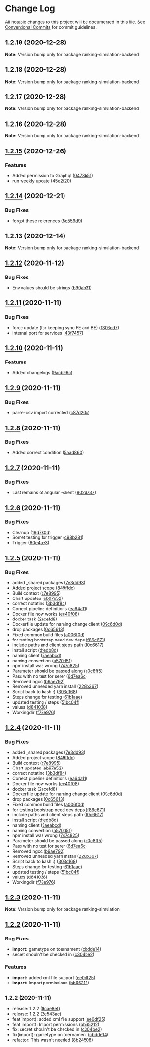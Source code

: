 # Change Log

All notable changes to this project will be documented in this file.
See [Conventional Commits](https://conventionalcommits.org) for commit guidelines.

## 1.2.19 (2020-12-28)

**Note:** Version bump only for package ranking-simulation-backend





## 1.2.18 (2020-12-28)

**Note:** Version bump only for package ranking-simulation-backend





## 1.2.17 (2020-12-28)

**Note:** Version bump only for package ranking-simulation-backend





## 1.2.16 (2020-12-28)

**Note:** Version bump only for package ranking-simulation-backend





## [1.2.15](https://github.com/Badminton-Apps/core/compare/v1.2.14...v1.2.15) (2020-12-26)


### Features

* Added permission to Graphql ([0473b51](https://github.com/Badminton-Apps/core/commit/0473b518b9cb3cec6b66d371b5ee396e07076b57))
* run weekly update ([45e2f20](https://github.com/Badminton-Apps/core/commit/45e2f2087c127c81d068309feada5c0eeefc3426))






## [1.2.14](https://github.com/Badminton-Apps/core/compare/v1.2.13...v1.2.14) (2020-12-21)


### Bug Fixes

* forgot these references ([5c559d9](https://github.com/Badminton-Apps/core/commit/5c559d9e29f15381e287fa358438edb51e7f197b))






## 1.2.13 (2020-12-14)

**Note:** Version bump only for package ranking-simulation-backend






## [1.2.12](https://dev.azure.com/bad-vla-sim/ranking/_git/ranking/compare/v1.2.11...v1.2.12) (2020-11-12)


### Bug Fixes

* Env values should be strings ([b90ab31](https://dev.azure.com/bad-vla-sim/ranking/_git/ranking/commits/b90ab31bb69f009e09cffdbc6af6719c5e220a81))





## [1.2.11](https://dev.azure.com/bad-vla-sim/ranking/_git/ranking/compare/v1.2.10...v1.2.11) (2020-11-11)


### Bug Fixes

* force update (for keeping sync FE and BE) ([f306cd7](https://dev.azure.com/bad-vla-sim/ranking/_git/ranking/commits/f306cd7178eae60560478ef8a6eb427055535549))
* internal port for services ([43f7457](https://dev.azure.com/bad-vla-sim/ranking/_git/ranking/commits/43f7457db3d1a75b7e26435e2e180d01ba022745))





## [1.2.10](https://dev.azure.com/bad-vla-sim/ranking/_git/ranking/compare/v1.2.9...v1.2.10) (2020-11-11)


### Features

* Added changelogs ([9acb96c](https://dev.azure.com/bad-vla-sim/ranking/_git/ranking/commits/9acb96ce01a016b74ac6946c06d5c43082654496))





## [1.2.9](https://dev.azure.com/bad-vla-sim/ranking/_git/ranking/compare/v1.2.8...v1.2.9) (2020-11-11)


### Bug Fixes

* parse-csv import corrected ([c87d20c](https://dev.azure.com/bad-vla-sim/ranking/_git/ranking/commits/c87d20c29240c1c184ece0163d91382e32ffebe6))





## [1.2.8](https://dev.azure.com/bad-vla-sim/ranking/_git/ranking/compare/v1.2.7...v1.2.8) (2020-11-11)


### Bug Fixes

* Added correct condition ([5aad860](https://dev.azure.com/bad-vla-sim/ranking/_git/ranking/commits/5aad860117228c12277edc1503b35ad4df7eb6a4))





## [1.2.7](https://dev.azure.com/bad-vla-sim/ranking/_git/ranking/compare/v1.2.6...v1.2.7) (2020-11-11)


### Bug Fixes

* Last remains of angular -client ([802d737](https://dev.azure.com/bad-vla-sim/ranking/_git/ranking/commits/802d737873e1f2de138ca7b5f52985608a62764e))





## [1.2.6](https://dev.azure.com/bad-vla-sim/ranking/_git/ranking/compare/v1.2.5...v1.2.6) (2020-11-11)


### Bug Fixes

* Cleanup ([19d780d](https://dev.azure.com/bad-vla-sim/ranking/_git/ranking/commits/19d780d66d7e4a30055569d33d877cfff6580ca4))
* Somet testing for trigger ([c98b281](https://dev.azure.com/bad-vla-sim/ranking/_git/ranking/commits/c98b2810d11978d037e52c7b1fff09e6016e05b3))
* Trigger ([60e4ae3](https://dev.azure.com/bad-vla-sim/ranking/_git/ranking/commits/60e4ae3f51b0286d161fddd6ac9961162ee5e699))





## [1.2.5](https://dev.azure.com/bad-vla-sim/ranking/_git/ranking/compare/v1.2.3...v1.2.5) (2020-11-11)


### Bug Fixes

* added _shared packages ([7e3dd93](https://dev.azure.com/bad-vla-sim/ranking/_git/ranking/commits/7e3dd934cc244c0c10febd152b5e7b10da8b26c0))
* Added project scope ([849ffdc](https://dev.azure.com/bad-vla-sim/ranking/_git/ranking/commits/849ffdc948ab134004c9fc501e974d7756c3954d))
* Build context ([c7e8995](https://dev.azure.com/bad-vla-sim/ranking/_git/ranking/commits/c7e8995e4a6d0dd9f3e765b725ac55cf77e08286))
* Chart updates ([eb97e52](https://dev.azure.com/bad-vla-sim/ranking/_git/ranking/commits/eb97e52b24e08f82036fee39f55218b292fd5053))
* correct notatino ([3b3df84](https://dev.azure.com/bad-vla-sim/ranking/_git/ranking/commits/3b3df84d4a0cb20aed48697f1c2ff35a2175d652))
* Correct pipeline definitions ([ea64a11](https://dev.azure.com/bad-vla-sim/ranking/_git/ranking/commits/ea64a11c246c1833fb0afb28245b59b8c45d1687))
* Docker file now works ([ee40f08](https://dev.azure.com/bad-vla-sim/ranking/_git/ranking/commits/ee40f0895cc2dc5c3266535a6b4ab097529c25c8))
* docker task ([2ecefd8](https://dev.azure.com/bad-vla-sim/ranking/_git/ranking/commits/2ecefd83aa569ec6f565394f4bdc443bc3a0b455))
* Dockerfile update for naming change client ([09c6d0d](https://dev.azure.com/bad-vla-sim/ranking/_git/ranking/commits/09c6d0d5f2d4562ec06f705b680ab7c7af27b96f))
* drop packages ([0c65613](https://dev.azure.com/bad-vla-sim/ranking/_git/ranking/commits/0c6561356dbfad7a30c71198f9b1789e70c5eaf6))
* Fixed common build files ([a006f0d](https://dev.azure.com/bad-vla-sim/ranking/_git/ranking/commits/a006f0d9397ec08b0a5bdf8e08739805abfeba9e))
* for testing bootstrap need dev deps ([f86c671](https://dev.azure.com/bad-vla-sim/ranking/_git/ranking/commits/f86c671a2239ab891b4a84765e1449e28ca0d786))
* include paths and client steps path ([10c6617](https://dev.azure.com/bad-vla-sim/ranking/_git/ranking/commits/10c66172a79869195ab7eb3d168785a683b982f9))
* install script ([dfedb8d](https://dev.azure.com/bad-vla-sim/ranking/_git/ranking/commits/dfedb8da71e1011ca6d676f344c001f3450ee5f0))
* naming client ([5aeabcd](https://dev.azure.com/bad-vla-sim/ranking/_git/ranking/commits/5aeabcdfd38c3f622379ebb69d720ff2e77b59c4))
* naming convention ([a570d51](https://dev.azure.com/bad-vla-sim/ranking/_git/ranking/commits/a570d51f0e567af91af38e947f9a2cee24ab024c))
* npm install was wrong ([747c825](https://dev.azure.com/bad-vla-sim/ranking/_git/ranking/commits/747c82550d1706e1c43e83cc465afaf6443c6a77))
* Parameter should be passed along ([a0c8ff5](https://dev.azure.com/bad-vla-sim/ranking/_git/ranking/commits/a0c8ff5110bf199b1d87a58911cf4e9c18fb2d7c))
* Pass with no test for serer ([6d7ea6c](https://dev.azure.com/bad-vla-sim/ranking/_git/ranking/commits/6d7ea6cb5de265552969819f36c64b7db8d2483a))
* Removed ngcc ([b9ae792](https://dev.azure.com/bad-vla-sim/ranking/_git/ranking/commits/b9ae7927666cedccfd5184eb228a72fc058572ec))
* Removed unneeded yarn install ([228b367](https://dev.azure.com/bad-vla-sim/ranking/_git/ranking/commits/228b3672997de84ce0b08e8f20071715a65b0a65))
* Script back to bash :) ([303c168](https://dev.azure.com/bad-vla-sim/ranking/_git/ranking/commits/303c168cb1ba3dc29790a1848ef648fb4de23f84))
* Steps change for testing ([61b1aae](https://dev.azure.com/bad-vla-sim/ranking/_git/ranking/commits/61b1aae81c5421dc55ddc0053f91102469505ed4))
* updated testing / steps ([51bc04f](https://dev.azure.com/bad-vla-sim/ranking/_git/ranking/commits/51bc04f82f38713a86b005664a574469b2189de1))
* values ([d841038](https://dev.azure.com/bad-vla-sim/ranking/_git/ranking/commits/d8410389c712ad2dfefa9868b20b4329bd86f321))
* Workingdir ([f78e976](https://dev.azure.com/bad-vla-sim/ranking/_git/ranking/commits/f78e976a0535565fd9a0b30146ba9cc2eb67f473))





## [1.2.4](https://dev.azure.com/bad-vla-sim/ranking/_git/ranking/compare/v1.2.3...v1.2.4) (2020-11-11)


### Bug Fixes

* added _shared packages ([7e3dd93](https://dev.azure.com/bad-vla-sim/ranking/_git/ranking/commits/7e3dd934cc244c0c10febd152b5e7b10da8b26c0))
* Added project scope ([849ffdc](https://dev.azure.com/bad-vla-sim/ranking/_git/ranking/commits/849ffdc948ab134004c9fc501e974d7756c3954d))
* Build context ([c7e8995](https://dev.azure.com/bad-vla-sim/ranking/_git/ranking/commits/c7e8995e4a6d0dd9f3e765b725ac55cf77e08286))
* Chart updates ([eb97e52](https://dev.azure.com/bad-vla-sim/ranking/_git/ranking/commits/eb97e52b24e08f82036fee39f55218b292fd5053))
* correct notatino ([3b3df84](https://dev.azure.com/bad-vla-sim/ranking/_git/ranking/commits/3b3df84d4a0cb20aed48697f1c2ff35a2175d652))
* Correct pipeline definitions ([ea64a11](https://dev.azure.com/bad-vla-sim/ranking/_git/ranking/commits/ea64a11c246c1833fb0afb28245b59b8c45d1687))
* Docker file now works ([ee40f08](https://dev.azure.com/bad-vla-sim/ranking/_git/ranking/commits/ee40f0895cc2dc5c3266535a6b4ab097529c25c8))
* docker task ([2ecefd8](https://dev.azure.com/bad-vla-sim/ranking/_git/ranking/commits/2ecefd83aa569ec6f565394f4bdc443bc3a0b455))
* Dockerfile update for naming change client ([09c6d0d](https://dev.azure.com/bad-vla-sim/ranking/_git/ranking/commits/09c6d0d5f2d4562ec06f705b680ab7c7af27b96f))
* drop packages ([0c65613](https://dev.azure.com/bad-vla-sim/ranking/_git/ranking/commits/0c6561356dbfad7a30c71198f9b1789e70c5eaf6))
* Fixed common build files ([a006f0d](https://dev.azure.com/bad-vla-sim/ranking/_git/ranking/commits/a006f0d9397ec08b0a5bdf8e08739805abfeba9e))
* for testing bootstrap need dev deps ([f86c671](https://dev.azure.com/bad-vla-sim/ranking/_git/ranking/commits/f86c671a2239ab891b4a84765e1449e28ca0d786))
* include paths and client steps path ([10c6617](https://dev.azure.com/bad-vla-sim/ranking/_git/ranking/commits/10c66172a79869195ab7eb3d168785a683b982f9))
* install script ([dfedb8d](https://dev.azure.com/bad-vla-sim/ranking/_git/ranking/commits/dfedb8da71e1011ca6d676f344c001f3450ee5f0))
* naming client ([5aeabcd](https://dev.azure.com/bad-vla-sim/ranking/_git/ranking/commits/5aeabcdfd38c3f622379ebb69d720ff2e77b59c4))
* naming convention ([a570d51](https://dev.azure.com/bad-vla-sim/ranking/_git/ranking/commits/a570d51f0e567af91af38e947f9a2cee24ab024c))
* npm install was wrong ([747c825](https://dev.azure.com/bad-vla-sim/ranking/_git/ranking/commits/747c82550d1706e1c43e83cc465afaf6443c6a77))
* Parameter should be passed along ([a0c8ff5](https://dev.azure.com/bad-vla-sim/ranking/_git/ranking/commits/a0c8ff5110bf199b1d87a58911cf4e9c18fb2d7c))
* Pass with no test for serer ([6d7ea6c](https://dev.azure.com/bad-vla-sim/ranking/_git/ranking/commits/6d7ea6cb5de265552969819f36c64b7db8d2483a))
* Removed ngcc ([b9ae792](https://dev.azure.com/bad-vla-sim/ranking/_git/ranking/commits/b9ae7927666cedccfd5184eb228a72fc058572ec))
* Removed unneeded yarn install ([228b367](https://dev.azure.com/bad-vla-sim/ranking/_git/ranking/commits/228b3672997de84ce0b08e8f20071715a65b0a65))
* Script back to bash :) ([303c168](https://dev.azure.com/bad-vla-sim/ranking/_git/ranking/commits/303c168cb1ba3dc29790a1848ef648fb4de23f84))
* Steps change for testing ([61b1aae](https://dev.azure.com/bad-vla-sim/ranking/_git/ranking/commits/61b1aae81c5421dc55ddc0053f91102469505ed4))
* updated testing / steps ([51bc04f](https://dev.azure.com/bad-vla-sim/ranking/_git/ranking/commits/51bc04f82f38713a86b005664a574469b2189de1))
* values ([d841038](https://dev.azure.com/bad-vla-sim/ranking/_git/ranking/commits/d8410389c712ad2dfefa9868b20b4329bd86f321))
* Workingdir ([f78e976](https://dev.azure.com/bad-vla-sim/ranking/_git/ranking/commits/f78e976a0535565fd9a0b30146ba9cc2eb67f473))





## [1.2.3](https://dev.azure.com/bad-vla-sim/ranking/_git/ranking/compare/v1.2.2...v1.2.3) (2020-11-11)

**Note:** Version bump only for package ranking-simulation





## [1.2.2](https://dev.azure.com/bad-vla-sim/ranking/_git/ranking/compare/v1.2.1...v1.2.2) (2020-11-11)


### Bug Fixes

* **import:** gametype on toernament ([cbdde14](https://dev.azure.com/bad-vla-sim/ranking/_git/ranking/commits/cbdde14ed9b086ccadd8bfb392257a3929e904eb))
* secret shouln't be checked in ([c304be2](https://dev.azure.com/bad-vla-sim/ranking/_git/ranking/commits/c304be2966319079751f3211def2f6c8728fea1b))


### Features

* **import:** added xml file support ([ee0df25](https://dev.azure.com/bad-vla-sim/ranking/_git/ranking/commits/ee0df253a0571917f7a266ed918d6a31b8ae8bb7))
* **import:** Import permissions ([bb65212](https://dev.azure.com/bad-vla-sim/ranking/_git/ranking/commits/bb652126828d277c25b0f1cbeea432a102edbb2a))





## <small>1.2.2 (2020-11-11)</small>

* release: 1.2.2 ([9cae8ef](https://dev.azure.com/bad-vla-sim/ranking/_git/ranking/commits/9cae8ef))
* release: 1.2.2 ([2e543ac](https://dev.azure.com/bad-vla-sim/ranking/_git/ranking/commits/2e543ac))
* feat(import): added xml file support ([ee0df25](https://dev.azure.com/bad-vla-sim/ranking/_git/ranking/commits/ee0df25))
* feat(import): Import permissions ([bb65212](https://dev.azure.com/bad-vla-sim/ranking/_git/ranking/commits/bb65212))
* fix: secret shouln't be checked in ([c304be2](https://dev.azure.com/bad-vla-sim/ranking/_git/ranking/commits/c304be2))
* fix(import): gametype on toernament ([cbdde14](https://dev.azure.com/bad-vla-sim/ranking/_git/ranking/commits/cbdde14))
* refactor: This wasn't needed ([8b24508](https://dev.azure.com/bad-vla-sim/ranking/_git/ranking/commits/8b24508))
